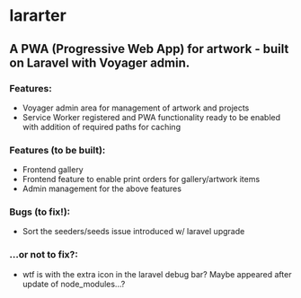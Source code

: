 # lararter

## A PWA (Progressive Web App) for artwork - built on Laravel with Voyager admin.

### Features:
 - Voyager admin area for management of artwork and projects
 - Service Worker registered and PWA functionality ready to be enabled with addition of required paths for caching
 
### Features (to be built):
 - Frontend gallery
 - Frontend feature to enable print orders for gallery/artwork items
 - Admin management for the above features

### Bugs (to fix!):
 - Sort the seeders/seeds issue introduced w/ laravel upgrade

### ...or not to fix?:
 - wtf is with the extra icon in the laravel debug bar? Maybe appeared after update of node_modules...?
